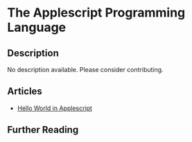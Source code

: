 # The Applescript Programming Language

## Description

No description available. Please consider contributing.

## Articles

- [Hello World in Applescript](https://sampleprograms.io/projects/hello-world/applescript)

## Further Reading